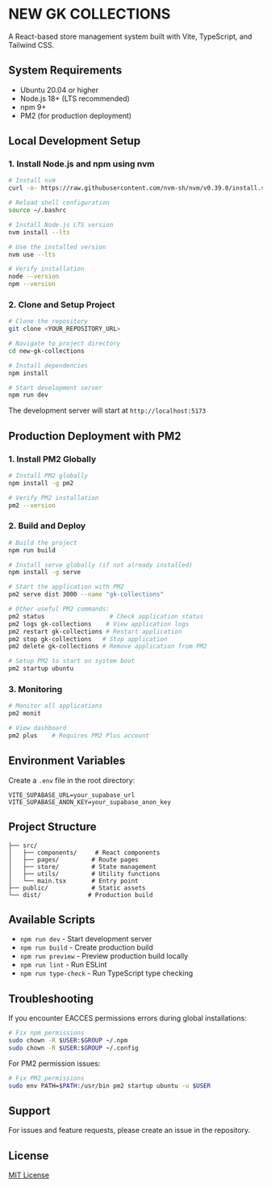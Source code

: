 
# NEW GK COLLECTIONS

A React-based store management system built with Vite, TypeScript, and Tailwind CSS.

## System Requirements

- Ubuntu 20.04 or higher
- Node.js 18+ (LTS recommended)
- npm 9+
- PM2 (for production deployment)

## Local Development Setup

### 1. Install Node.js and npm using nvm

```bash
# Install nvm
curl -o- https://raw.githubusercontent.com/nvm-sh/nvm/v0.39.0/install.sh | bash

# Reload shell configuration
source ~/.bashrc

# Install Node.js LTS version
nvm install --lts

# Use the installed version
nvm use --lts

# Verify installation
node --version
npm --version
```

### 2. Clone and Setup Project

```bash
# Clone the repository
git clone <YOUR_REPOSITORY_URL>

# Navigate to project directory
cd new-gk-collections

# Install dependencies
npm install

# Start development server
npm run dev
```

The development server will start at `http://localhost:5173`

## Production Deployment with PM2

### 1. Install PM2 Globally

```bash
# Install PM2 globally
npm install -g pm2

# Verify PM2 installation
pm2 --version
```

### 2. Build and Deploy

```bash
# Build the project
npm run build

# Install serve globally (if not already installed)
npm install -g serve

# Start the application with PM2
pm2 serve dist 3000 --name "gk-collections"

# Other useful PM2 commands:
pm2 status                  # Check application status
pm2 logs gk-collections    # View application logs
pm2 restart gk-collections # Restart application
pm2 stop gk-collections   # Stop application
pm2 delete gk-collections # Remove application from PM2

# Setup PM2 to start on system boot
pm2 startup ubuntu
```

### 3. Monitoring

```bash
# Monitor all applications
pm2 monit

# View dashboard
pm2 plus    # Requires PM2 Plus account
```

## Environment Variables

Create a `.env` file in the root directory:

```env
VITE_SUPABASE_URL=your_supabase_url
VITE_SUPABASE_ANON_KEY=your_supabase_anon_key
```

## Project Structure

```
├── src/
│   ├── components/     # React components
│   ├── pages/         # Route pages
│   ├── store/         # State management
│   ├── utils/         # Utility functions
│   └── main.tsx       # Entry point
├── public/            # Static assets
└── dist/             # Production build
```

## Available Scripts

- `npm run dev` - Start development server
- `npm run build` - Create production build
- `npm run preview` - Preview production build locally
- `npm run lint` - Run ESLint
- `npm run type-check` - Run TypeScript type checking

## Troubleshooting

If you encounter EACCES permissions errors during global installations:
```bash
# Fix npm permissions
sudo chown -R $USER:$GROUP ~/.npm
sudo chown -R $USER:$GROUP ~/.config
```

For PM2 permission issues:
```bash
# Fix PM2 permissions
sudo env PATH=$PATH:/usr/bin pm2 startup ubuntu -u $USER
```

## Support

For issues and feature requests, please create an issue in the repository.

## License

[MIT License](LICENSE)
